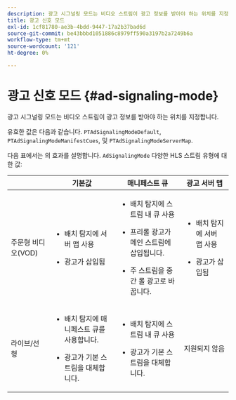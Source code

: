 ```yaml
---
description: 광고 시그널링 모드는 비디오 스트림이 광고 정보를 받아야 하는 위치를 지정합니다.
title: 광고 신호 모드
exl-id: 1cf81780-ae3b-4bdd-9447-17a2b37bad6d
source-git-commit: be43bbbd1051886c8979ff590a3197b2a7249b6a
workflow-type: tm+mt
source-wordcount: '121'
ht-degree: 0%

---
```


# 광고 신호 모드 {#ad-signaling-mode}

광고 시그널링 모드는 비디오 스트림이 광고 정보를 받아야 하는 위치를 지정합니다.

유효한 값은 다음과 같습니다. `PTAdSignalingModeDefault`, `PTAdSignalingModeManifestCues`, 및 `PTAdSignalingModeServerMap`.

다음 표에서는 의 효과를 설명합니다. `AdSignalingMode` 다양한 HLS 스트림 유형에 대한 값:

<table frame="all" colsep="1" rowsep="1" id="table_AdSignalingMode"> 
 <thead> 
  <tr rowsep="1"> 
   <th colname="1" class="entry"> </th> 
   <th colname="2" class="entry"><b>기본값</b></th> 
   <th colname="3" class="entry"><b>매니페스트 큐</b></th> 
   <th colname="4" class="entry"><b>광고 서버 맵</b></th> 
  </tr> 
 </thead>
 <tbody> 
  <tr rowsep="1"> 
   <td colname="1"> 주문형 비디오(VOD) </td> 
   <td colname="2"> 
    <ul id="ul_E79DA79107364D0D8B46A1859CA75B5C"> 
     <li id="li_B259ED87743F463095071F58DC840E39"> <p>배치 탐지에 서버 맵 사용 </p> </li> 
     <li id="li_8957E4151466467BA6C954E5010E34EA"> <p>광고가 삽입됨 </p> </li> 
    </ul> </td> 
   <td colname="3"> 
    <ul id="ul_D462C76717D94DE09915BDF6E9B3FB68"> 
     <li id="li_FB46108F4AD9457D99D2618ABEF7DBD1"> <p>배치 탐지에 스트림 내 큐 사용 </p> </li> 
     <li id="li_C3F7FBB98F524CEF97D17318C292E9EA"> <p>프리롤 광고가 메인 스트림에 삽입됩니다. </p> </li> 
     <li id="li_A56E1545F84840DFA6D065DA60E98C31"> <p>주 스트림을 중간 롤 광고로 바꿉니다. </p> </li> 
    </ul> </td> 
   <td colname="4"> 
    <ul id="ul_F10192B1B6F745CBB0D4C1A6D52A57B4"> 
     <li id="li_2ADACF71FA5F4A08A00A3399F5593420"> <p>배치 탐지에 서버 맵 사용 </p> </li> 
     <li id="li_1201085B9C554A4BBD471E7EB2E363AC"> <p>광고가 삽입됨 </p> </li> 
    </ul> </td> 
  </tr> 
  <tr rowsep="0"> 
   <td colname="1"> 라이브/선형 </td> 
   <td colname="2"> 
    <ul id="ul_82AAC9EE056F49E999F809536A96C2F8"> 
     <li id="li_73BAD2BAA95F4592808B77F8DA436237"> <p>배치 탐지에 매니페스트 큐를 사용합니다. </p> </li> 
     <li id="li_A97B6F61078D4149A984B2412021E103"> <p>광고가 기본 스트림을 대체합니다. </p> </li> 
    </ul> </td> 
   <td colname="3"> 
    <ul id="ul_CAED2D4F46334D76AE025482881BF843"> 
     <li id="li_A8023845A037482DBFDEF7EF247FECFD"> <p>배치 탐지에 스트림 내 큐 사용 </p> </li> 
     <li id="li_62A3CDAD249344EB89043B2AE0F4D7FF"> <p>광고가 기본 스트림을 대체합니다. </p> </li> 
    </ul> </td> 
   <td colname="4"> 지원되지 않음 </td> 
  </tr> 
 </tbody> 
</table>
